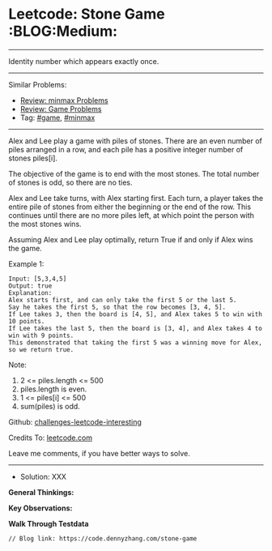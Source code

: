 
# Leetcode: Stone Game     :BLOG:Medium:

---

Identity number which appears exactly once.  

---

Similar Problems:  

-   [Review: minmax Problems](https://code.dennyzhang.com/review-minmax)
-   [Review: Game Problems](https://code.dennyzhang.com/review-game)
-   Tag: [#game](https://code.dennyzhang.com/tag/game), [#minmax](https://code.dennyzhang.com/tag/minmax)

---

Alex and Lee play a game with piles of stones.  There are an even number of piles arranged in a row, and each pile has a positive integer number of stones piles[i].  

The objective of the game is to end with the most stones.  The total number of stones is odd, so there are no ties.  

Alex and Lee take turns, with Alex starting first.  Each turn, a player takes the entire pile of stones from either the beginning or the end of the row.  This continues until there are no more piles left, at which point the person with the most stones wins.  

Assuming Alex and Lee play optimally, return True if and only if Alex wins the game.  

Example 1:  

    Input: [5,3,4,5]
    Output: true
    Explanation: 
    Alex starts first, and can only take the first 5 or the last 5.
    Say he takes the first 5, so that the row becomes [3, 4, 5].
    If Lee takes 3, then the board is [4, 5], and Alex takes 5 to win with 10 points.
    If Lee takes the last 5, then the board is [3, 4], and Alex takes 4 to win with 9 points.
    This demonstrated that taking the first 5 was a winning move for Alex, so we return true.

Note:  

1.  2 <= piles.length <= 500
2.  piles.length is even.
3.  1 <= piles[i] <= 500
4.  sum(piles) is odd.

Github: [challenges-leetcode-interesting](https://github.com/DennyZhang/challenges-leetcode-interesting/tree/master/stone-game)  

Credits To: [leetcode.com](https://leetcode.com/problems/stone-game/description/)  

Leave me comments, if you have better ways to solve.  

---

-   Solution: XXX

**General Thinkings:**  

    

**Key Observations:**  

    

**Walk Through Testdata**  

    

    // Blog link: https://code.dennyzhang.com/stone-game

